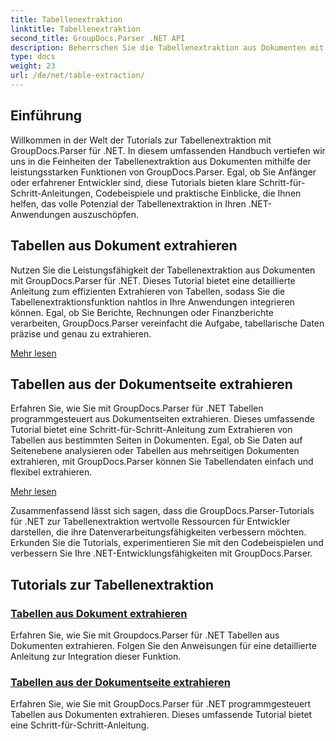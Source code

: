```yaml
---
title: Tabellenextraktion
linktitle: Tabellenextraktion
second_title: GroupDocs.Parser .NET API
description: Beherrschen Sie die Tabellenextraktion aus Dokumenten mit GroupDocs.Parser für .NET. Lernen Sie, Tabellen programmgesteuert für eine effiziente Datenverarbeitung zu extrahieren.
type: docs
weight: 23
url: /de/net/table-extraction/
---
```

## Einführung

Willkommen in der Welt der Tutorials zur Tabellenextraktion mit GroupDocs.Parser für .NET. In diesem umfassenden Handbuch vertiefen wir uns in die Feinheiten der Tabellenextraktion aus Dokumenten mithilfe der leistungsstarken Funktionen von GroupDocs.Parser. Egal, ob Sie Anfänger oder erfahrener Entwickler sind, diese Tutorials bieten klare Schritt-für-Schritt-Anleitungen, Codebeispiele und praktische Einblicke, die Ihnen helfen, das volle Potenzial der Tabellenextraktion in Ihren .NET-Anwendungen auszuschöpfen.

## Tabellen aus Dokument extrahieren
Nutzen Sie die Leistungsfähigkeit der Tabellenextraktion aus Dokumenten mit GroupDocs.Parser für .NET. Dieses Tutorial bietet eine detaillierte Anleitung zum effizienten Extrahieren von Tabellen, sodass Sie die Tabellenextraktionsfunktion nahtlos in Ihre Anwendungen integrieren können. Egal, ob Sie Berichte, Rechnungen oder Finanzberichte verarbeiten, GroupDocs.Parser vereinfacht die Aufgabe, tabellarische Daten präzise und genau zu extrahieren.

[Mehr lesen](./extract-tables-from-document/)

## Tabellen aus der Dokumentseite extrahieren
Erfahren Sie, wie Sie mit GroupDocs.Parser für .NET Tabellen programmgesteuert aus Dokumentseiten extrahieren. Dieses umfassende Tutorial bietet eine Schritt-für-Schritt-Anleitung zum Extrahieren von Tabellen aus bestimmten Seiten in Dokumenten. Egal, ob Sie Daten auf Seitenebene analysieren oder Tabellen aus mehrseitigen Dokumenten extrahieren, mit GroupDocs.Parser können Sie Tabellendaten einfach und flexibel extrahieren.

[Mehr lesen](./extract-tables-from-document-page/)

Zusammenfassend lässt sich sagen, dass die GroupDocs.Parser-Tutorials für .NET zur Tabellenextraktion wertvolle Ressourcen für Entwickler darstellen, die ihre Datenverarbeitungsfähigkeiten verbessern möchten. Erkunden Sie die Tutorials, experimentieren Sie mit den Codebeispielen und verbessern Sie Ihre .NET-Entwicklungsfähigkeiten mit GroupDocs.Parser.
## Tutorials zur Tabellenextraktion
### [Tabellen aus Dokument extrahieren](./extract-tables-from-document/)
Erfahren Sie, wie Sie mit Groupdocs.Parser für .NET Tabellen aus Dokumenten extrahieren. Folgen Sie den Anweisungen für eine detaillierte Anleitung zur Integration dieser Funktion.
### [Tabellen aus der Dokumentseite extrahieren](./extract-tables-from-document-page/)
Erfahren Sie, wie Sie mit GroupDocs.Parser für .NET programmgesteuert Tabellen aus Dokumenten extrahieren. Dieses umfassende Tutorial bietet eine Schritt-für-Schritt-Anleitung.